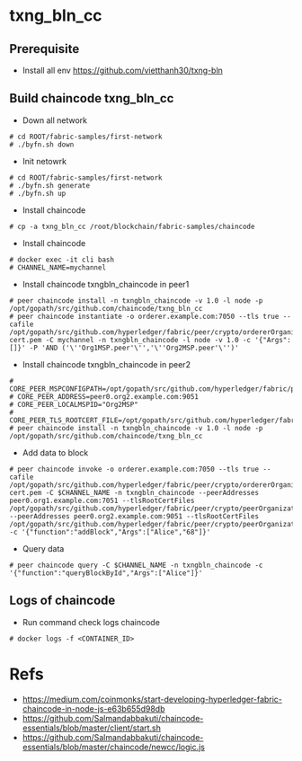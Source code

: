 # txng_bln_cc

## Prerequisite
* Install all env https://github.com/vietthanh30/txng-bln

## Build chaincode txng_bln_cc
* Down all network
```
# cd ROOT/fabric-samples/first-network
# ./byfn.sh down
```
* Init netowrk
```
# cd ROOT/fabric-samples/first-network
# ./byfn.sh generate
# ./byfn.sh up
```
* Install chaincode
```
# cp -a txng_bln_cc /root/blockchain/fabric-samples/chaincode
```
* Install chaincode
```
# docker exec -it cli bash
# CHANNEL_NAME=mychannel
```
* Install chaincode txngbln_chaincode in peer1
```
# peer chaincode install -n txngbln_chaincode -v 1.0 -l node -p /opt/gopath/src/github.com/chaincode/txng_bln_cc
# peer chaincode instantiate -o orderer.example.com:7050 --tls true --cafile /opt/gopath/src/github.com/hyperledger/fabric/peer/crypto/ordererOrganizations/example.com/orderers/orderer.example.com/msp/tlscacerts/tlsca.example.com-cert.pem -C mychannel -n txngbln_chaincode -l node -v 1.0 -c '{"Args":[]}' -P 'AND ('\''Org1MSP.peer'\'','\''Org2MSP.peer'\'')'
```
* Install chaincode txngbln_chaincode in peer2
```
# CORE_PEER_MSPCONFIGPATH=/opt/gopath/src/github.com/hyperledger/fabric/peer/crypto/peerOrganizations/org2.example.com/users/Admin@org2.example.com/msp 
# CORE_PEER_ADDRESS=peer0.org2.example.com:9051 
# CORE_PEER_LOCALMSPID="Org2MSP" 
# CORE_PEER_TLS_ROOTCERT_FILE=/opt/gopath/src/github.com/hyperledger/fabric/peer/crypto/peerOrganizations/org2.example.com/peers/peer0.org2.example.com/tls/ca.crt 
# peer chaincode install -n txngbln_chaincode -v 1.0 -l node -p /opt/gopath/src/github.com/chaincode/txng_bln_cc
```
* Add data to block
```
# peer chaincode invoke -o orderer.example.com:7050 --tls true --cafile /opt/gopath/src/github.com/hyperledger/fabric/peer/crypto/ordererOrganizations/example.com/orderers/orderer.example.com/msp/tlscacerts/tlsca.example.com-cert.pem -C $CHANNEL_NAME -n txngbln_chaincode --peerAddresses peer0.org1.example.com:7051 --tlsRootCertFiles /opt/gopath/src/github.com/hyperledger/fabric/peer/crypto/peerOrganizations/org1.example.com/peers/peer0.org1.example.com/tls/ca.crt --peerAddresses peer0.org2.example.com:9051 --tlsRootCertFiles /opt/gopath/src/github.com/hyperledger/fabric/peer/crypto/peerOrganizations/org2.example.com/peers/peer0.org2.example.com/tls/ca.crt -c '{"function":"addBlock","Args":["Alice","68"]}'
```
* Query data
```
# peer chaincode query -C $CHANNEL_NAME -n txngbln_chaincode -c '{"function":"queryBlockById","Args":["Alice"]}'
```

## Logs of chaincode
* Run command check logs chaincode
```
# docker logs -f <CONTAINER_ID>
```


# Refs
* https://medium.com/coinmonks/start-developing-hyperledger-fabric-chaincode-in-node-js-e63b655d98db
* https://github.com/Salmandabbakuti/chaincode-essentials/blob/master/client/start.sh
* https://github.com/Salmandabbakuti/chaincode-essentials/blob/master/chaincode/newcc/logic.js

